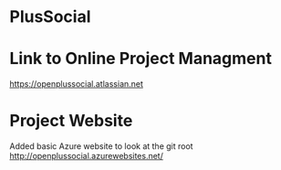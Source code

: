 PlusSocial
==========


Link to Online Project Managment
================================
https://openplussocial.atlassian.net


Project Website
===============
Added basic Azure website to look at the git root
http://openplussocial.azurewebsites.net/